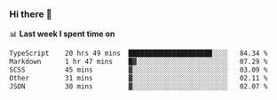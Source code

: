 ### Hi there 👋

<!--
**DBvc/DBvc** is a ✨ _special_ ✨ repository because its `README.md` (this file) appears on your GitHub profile.

Here are some ideas to get you started:

- 🔭 I’m currently working on ...
- 🌱 I’m currently learning ...
- 👯 I’m looking to collaborate on ...
- 🤔 I’m looking for help with ...
- 💬 Ask me about ...
- 📫 How to reach me: ...
- 😄 Pronouns: ...
- ⚡ Fun fact: ...
-->

📊 **Last week I spent time on**
<!--START_SECTION:waka-->

```txt
TypeScript    20 hrs 49 mins  █████████████████████░░░░   84.34 %
Markdown      1 hr 47 mins    █▓░░░░░░░░░░░░░░░░░░░░░░░   07.29 %
SCSS          45 mins         ▓░░░░░░░░░░░░░░░░░░░░░░░░   03.09 %
Other         31 mins         ▓░░░░░░░░░░░░░░░░░░░░░░░░   02.11 %
JSON          30 mins         ▓░░░░░░░░░░░░░░░░░░░░░░░░   02.07 %
```

<!--END_SECTION:waka-->
